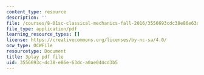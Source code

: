 ```yaml
---
content_type: resource
description: ''
file: /courses/8-01sc-classical-mechanics-fall-2016/3556693cdc38e86e63dca0ae044cd3b5_rd9d0WBFzt8.pdf
file_type: application/pdf
learning_resource_types: []
license: https://creativecommons.org/licenses/by-nc-sa/4.0/
ocw_type: OCWFile
resourcetype: Document
title: 3play pdf file
uid: 3556693c-dc38-e86e-63dc-a0ae044cd3b5
---
```

